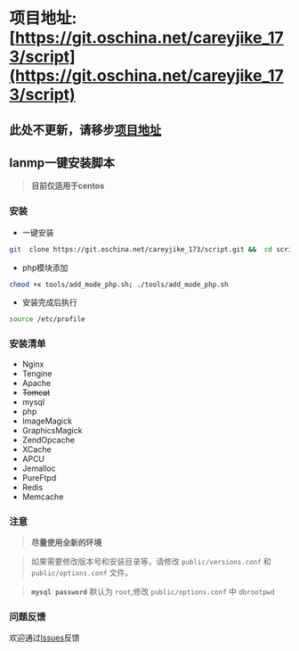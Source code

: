 
# 项目地址:[https://git.oschina.net/careyjike_173/script](https://git.oschina.net/careyjike_173/script)
## 此处不更新，请移步[项目地址](https://git.oschina.net/careyjike_173/script)

## lanmp一键安装脚本
>**目前仅适用于centos**

### 安装
- 一键安装

```bash
git  clone https://git.oschina.net/careyjike_173/script.git &&  cd script;chmod +x install.sh; ./install.sh | tee -a install.log
```
- php模块添加

```bash
chmod +x tools/add_mode_php.sh; ./tools/add_mode_php.sh
```

- 安装完成后执行

```bash
source /etc/profile
```

### 安装清单
- Nginx
- Tengine
- Apache
- ~~Tomcat~~
- mysql
- php
- ImageMagick
- GraphicsMagick
- ZendOpcache
- XCache
- APCU
- Jemalloc
- PureFtpd
- Redis
- Memcache

### 注意
>**尽量使用全新的环境**

>如果需要修改版本号和安装目录等，请修改 `public/versions.conf` 和 `public/options.conf` 文件。

>**`mysql password`** 默认为 `root`,修改 `public/options.conf` 中 `dbrootpwd`


### 问题反馈
欢迎通过[Issues](http://git.oschina.net/careyjike_173/script/issues)反馈

